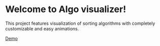 # Welcome to Algo visualizer!

This project features visualization of sorting algorithms with completely customizable and easy animations. 

[Demo](https://algovisualizers.netlify.app)


